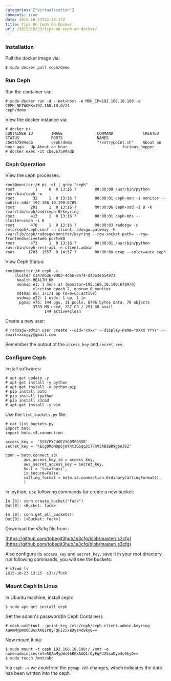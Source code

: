 ```yaml
---
categories: ["Virtualization"]
comments: true
date: 2015-10-23T22:32:17Z
title: Tips On Ceph On Docker
url: /2015/10/23/tips-on-ceph-on-docker/
---
```


### Installation
Pull the docker image via:    

```
$ sudo docker pull ceph/demo
```

### Run Ceph
Run the container via:   

```
# sudo docker run -d --net=host -e MON_IP=192.168.10.190 -e CEPH_NETWORK=192.168.10.0/24
ceph/demo
```

View the docker instance via:    

```
# docker ps
CONTAINER ID        IMAGE               COMMAND             CREATED             STATUS              PORTS               NAMES
cbe567594adb        ceph/demo           "/entrypoint.sh"    About an hour ago   Up About an hour                        furious_hopper 
# docker exec -it cbe567594adb
```

### Ceph Operation
View the ceph processes:    

```
root@monitor:/# ps -ef | grep "ceph"                                                                                                                                 
root         1     0  0 13:16 ?        00:00:00 /usr/bin/python /usr/bin/ceph -w
root        32     1  0 13:16 ?        00:00:01 ceph-mon -i monitor --public-addr 192.168.10.190:6789
root       201     1  0 13:16 ?        00:00:06 ceph-osd -i 0 -k /var/lib/ceph/osd/ceph-0/keyring
root       412     1  0 13:16 ?        00:00:01 ceph-mds --cluster=ceph -i 0
root       470     1  0 13:16 ?        00:00:03 radosgw -c /etc/ceph/ceph.conf -n client.radosgw.gateway -k /var/lib/ceph/radosgw/monitor/keyring --rgw-socket-path= --rgw-frontends=civetweb port=80
root       473     1  0 13:16 ?        00:00:01 /usr/bin/python /usr/bin/ceph-rest-api -n client.admin
root      1703  1557  0 14:37 ?        00:00:00 grep --color=auto ceph
```

View Ceph Status:    

```
root@monitor:/# ceph -s
    cluster c3470b36-8d03-4dbb-8af4-d4353ea54973
     health HEALTH_OK
     monmap e1: 1 mons at {monitor=192.168.10.190:6789/0}
            election epoch 2, quorum 0 monitor
     mdsmap e5: 1/1/1 up {0=0=up:active}
     osdmap e22: 1 osds: 1 up, 1 in
      pgmap v75: 144 pgs, 11 pools, 6796 bytes data, 70 objects
            3789 MB used, 287 GB / 291 GB avail
                 144 active+clean
```

Create a new user:    

```
# radosgw-admin user create --uid="xxxx" --display-name="XXXX YYYY" --email=xxxyyy@gmail.com
```

Remember the output of the `access_key` and `secret_key`.    

###  Configure Ceph
Install softwares:    

```
# apt-get update -y
# apt-get install -y python
# apt-get install -y python-pip
# pip install boto
# pip install ipython
# pip install s3cmd
# apt-get install -y vim
```

Use the `list_buckets.py` file:    

```
# cat list_buckets.py
import boto
import boto.s3.connection

access_key =  '5S5YPYC46EVYG9MF0RSR'
secret_key = 'hEcgOMoNOp6jmYnt3G6qqJiT7mV5A8zBR9g6o38Z'

conn = boto.connect_s3(
        aws_access_key_id = access_key,
        aws_secret_access_key = secret_key,
        host = 'localhost',
        is_secure=False,
        calling_format = boto.s3.connection.OrdinaryCallingFormat(),
        )
```

In ipython, use following commands for create a new bucket:    

```
In [8]: conn.create_bucket("fuck")                                        
Out[8]: <Bucket: fuck>

In [9]: conn.get_all_buckets()                                                 
Out[9]: [<Bucket: fuck>]
```

Download the s3cfg file from :    

[https://github.com/tobegit3hub/.s3cfg/blob/master/.s3cfg](https://github.com/tobegit3hub/.s3cfg/blob/master/.s3cfg)    

Also configure its `access_key` and `secret_key`, save it in your root
directory, run following commands, you will see the buckets:    

```
# s3cmd ls                                                                                                                                             
2015-10-23 13:25  s3://fuck
```

### Mount Ceph In Linux
In Ubuntu machine, install ceph:    

```
$ sudo apt-get install ceph
```

Get the admin's password(In Ceph Container):    

```
# ceph-authtool --print-key /etc/ceph/ceph.client.admin.keyring 
AQAmMypWs06BGxAAQ1rQyFqFJ25xaDye4c9kyQ==
```

Now mount it via:    

```
$ sudo mount -t ceph 192.168.10.190:/ /mnt -o name=admin,secret=AQAmMypWs06BGxAAQ1rQyFqFJ25xaDye4c9kyQ==
$ sudo touch /mnt/abc
```

Via `ceph -s` we could see the `pgmap v86` changes, which indicates the data
has been written into the ceph.   
